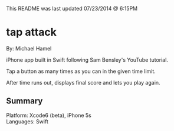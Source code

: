 This README was last updated 07/23/2014 @ 6:15PM  

# tap attack
By: Michael Hamel  

iPhone app built in Swift following Sam Bensley's YouTube tutorial.  

Tap a button as many times as you can in the given time limit.  

After time runs out, displays final score and lets you play again.  

## Summary

Platform: Xcode6 (beta), iPhone 5s  
Languages: Swift  